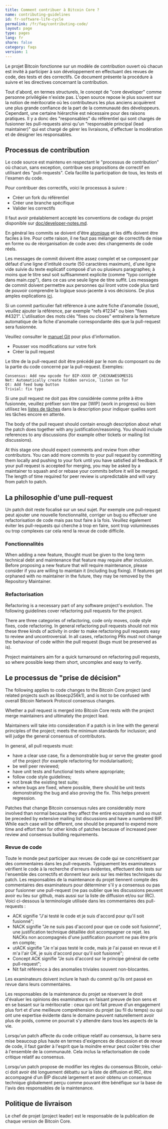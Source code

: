 ```yaml
---
title: Comment contribuer à Bitcoin Core ?
name: contributing-guidelines
id: fr-software-life-cycle
permalink: /fr/faq/contributing-code/
layout: page
type: pages
lang: fr
share: false
category: faqs
version: 1
---
```

Le projet Bitcoin fonctionne sur un modèle de contribution ouvert où chacun est invité à participer à son développement en effectuant des revues de code, des tests et des correctifs.  Ce document présente la procédure à suivre et les directives concernant la contribution.

Tout d'abord, en termes structurels, le concept de "core developer" comme personne privilégiée n'existe pas.  L'open source repose le plus souvent sur la notion de méritocratie où les contributeurs les plus anciens acquièrent une plus grande confiance de la part de la communauté des développeurs.  Cependant, une certaine hiérarchie est nécessaire pour des raisons pratiques.  Il y a donc des "responsables" du référentiel qui sont chargés de fusionner les pull-requests ainsi qu'un "responsable principal (lead maintainer)" qui est chargé de gérer les livraisons, d'effectuer la modération et de désigner les responsables.

Processus de contribution
--------------------

Le code source est maintenu en respectant le "processus de contribution" où chacun, sans exception, contribue ses propositions de correctif en utilisant des "pull-requests".  Cela facilite la participation de tous, les tests et l'examen du code.

Pour contribuer des correctifs, voici le processus à suivre :

  - Créer un fork du référentiel
  - Créer une branche spécifique
  - Valider les correctifs

Il faut avoir préalablement accepté les conventions de codage du projet disponible sur [doc/developer-notes.md](https://github.com/bitcoin/bitcoin/blob/master/doc/developer-notes.md).

En général les commits se doivent d'être [atomique](https://en.wikipedia.org/wiki/Atomic_commit#Atomic_commit_convention) et les diffs doivent être faciles à lire.  Pour cette raison, il ne faut pas mélanger de correctifs de mise en forme ou de réorganisation de code avec des changements de code réels.

Les messages de commit doivent être assez complet et se composent par défaut d'une ligne d'intitulé courte (50 caractères maximum), d'une ligne vide suivie du texte explicatif composé d'un ou plusieurs paragraphes; à moins que le titre seul soit suffisamment explicite (comme "typo corrigée dans main.cpp"), dans ce cas une seule ligne de titre suffit.  Les messages de commit doivent permettre aux personnes qui liront votre code plus tard de pouvoir comprendre la logique sous-jacente à vos décisions.  De plus amples explications [ici](http://chris.beams.io/posts/git-commit/).

Si un commit particulier fait référence à une autre fiche d'anomalie (issue), veuillez ajouter la référence, par exemple "refs #1234" ou bien "fixes #4321".  L'utilisation des mots clés "fixes ou closes" entraînera la fermeture automatique de la fiche d'anomalie correspondante dès que la pull-request sera fusionnée.

Veuillez consulter le [manuel Git](https://git-scm.com/doc) pour plus d'information.

  - Pousser vos modifications sur votre fork
  - Créer la pull request

Le titre de la pull-request doit être précédé par le nom du composant ou de la partie du code concerné par la pull-request.  Exemples:

    Consensus: Add new opcode for BIP-XXXX OP_CHECKAWESOMESIG
    Net: Automatically create hidden service, listen on Tor
    Qt: Add feed bump button
    Trivial: fix typo

Si une pull request ne doit pas être considérée comme prête à être fusionnée, veuillez préfixer son titre par [WIP] (work in progress) ou bien utilisez les [listes de tâches](https://github.com/blog/1375-task-lists-in-gfm-issues-pulls-comments) dans la description pour indiquer quelles sont les tâches encore en attente.

The body of the pull request should contain enough description about what the patch does together with any justification/reasoning. You should include references to any discussions (for example other tickets or mailing list discussions).

At this stage one should expect comments and review from other contributors. You can add more commits to your pull request by committing them locally and pushing to your fork until you have satisfied all feedback. If your pull request is accepted for merging, you may be asked by a maintainer to squash and or rebase your commits before it will be merged. The length of time required for peer review is unpredictable and will vary from patch to patch.


La philosophie d'une pull-request
-----------------------

Un patch doit reste focalisé sur un seul sujet.  Par exemple une pull-request peut ajouter une nouvelle fonctionnalité, corriger un bug ou effectuer une refactorisation de code mais pas tout faire à la fois. Veuillez également éviter les pull-requests qui cherche à trop en faire, sont trop volumineuses ou trop complexes car cela rend la revue de code difficile.

### Fonctionnalités

When adding a new feature, thought must be given to the long term technical debt and maintenance that feature may require after inclusion. Before proposing a new feature that will require maintenance, please consider if you are willing to maintain it (including bug fixing). If features get orphaned with no maintainer in the future, they may be removed by the Repository Maintainer.

### Refactorisation

Refactoring is a necessary part of any software project's evolution. The following guidelines cover refactoring pull requests for the project.

There are three categories of refactoring, code only moves, code style fixes, code refactoring. In general refactoring pull requests should not mix these three kinds of activity in order to make refactoring pull requests easy to review and uncontroversial. In all cases, refactoring PRs must not change the behaviour of code within the pull request (bugs must be preserved as is).

Project maintainers aim for a quick turnaround on refactoring pull requests, so where possible keep them short, uncomplex and easy to verify. 


Le processus de "prise de décision"
-------------------------

The following applies to code changes to the Bitcoin Core project (and related projects such as libsecp256k1), and is not to be confused with overall Bitcoin Network Protocol consensus changes.

Whether a pull request is merged into Bitcoin Core rests with the project merge maintainers and ultimately the project lead. 

Maintainers will take into consideration if a patch is in line with the general principles of the project; meets the minimum standards for inclusion; and will judge the general consensus of contributors.

In general, all pull requests must:

  - have a clear use case, fix a demonstrable bug or serve the greater good of the project (for example refactoring for modularisation);
  - be well peer reviewed;
  - have unit tests and functional tests where appropriate;
  - follow code style guidelines;
  - not break the existing test suite;
  - where bugs are fixed, where possible, there should be unit tests demonstrating the bug and also proving the fix. This helps prevent regression.

Patches that change Bitcoin consensus rules are considerably more involved than normal because they affect the entire ecosystem and so must be preceded by extensive mailing list discussions and have a numbered BIP. While each case will be different, one should be prepared to expend more time and effort than for other kinds of patches because of increased peer review and consensus building requirements.

### Revue de code

Toute le monde peut participer aux revues de code qui se concrétisent par des commentaires dans les pull-requests.  Typiquement les examinateurs vérifient le code à la recherche d'erreurs évidentes, effectuent des tests sur l'ensemble des correctifs et donnent leur avis sur les mérites techniques du patch.  Les responsables de la maintenance du projet tiennent compte des commentaires des examinateurs pour déterminer s'il y a consensus ou pas pour fusionner une pull-request (ne pas oublier que les discussions peuvent avoir eu lieu sur github, mais aussi sur la liste de diffusion et/ou sur IRC).  Voici ci-dessous la terminologie utilisée dans les commentaires des pull-requests :

  - ACK signifie "J'ai testé le code et je suis d'accord pour qu'il soit fusionné";
  - NACK signifie "Je ne suis pas d'accord pour que ce code soit fusionné", une justification technique détaillée doit accompagner ce rejet.  les NACKs non accompagnés d'une justification pourront ne pas être pris en compte;
  - utACK signifie "Je n'ai pas testé le code, mais je l'ai passé en revue et il m'a l'air OK, je suis d'accord pour qu'il soit fusionné";
  - Concept ACK signifie "Je suis d'accord sur le principe général de cette pull-request";
  - Nit fait référence à des anomalies triviales souvent non-blocantes.

Les examinateurs doivent inclure le hash du commit qu'ils ont passé en revue dans leurs commentaires.

Les responsables de la maintenance du projet se réservent le droit d'évaluer les opinions des examinateurs en faisant preuve de bon sens et en se basant sur la méritocratie : ceux qui ont fait preuve d'un engagement plus fort et d'une meilleure compréhension du projet (au fil du temps) ou qui ont une expertise évidente dans le domaine peuvent naturellement avoir plus de poids, comme on pourrait s'y attendre dans tous les aspects de la vie.

Lorsqu'un patch affecte du code critique relatif au consensus, la barre sera mise beaucoup plus haute en termes d'exigences de discussion et de revue de code, il faut garder à l'esprit que la moindre erreur peut coûter très cher à l'ensemble de la communauté.  Cela inclus la refactorisation de code critique relatif au consensus.

Lorsqu'un patch propose de modifier les règles du consensus Bitcoin, celui-ci doit avoir été longuement débattu sur la liste de diffusion et IRC, être accompagné d'un BIP discuté largement et avoir obtenu un consensus technique globalement perçu comme pouvant être bénéfique sur la base de l'avis des responsables de la maintenance.

Politique de livraison
--------------

Le chef de projet (project leader) est le responsable de la publication de chaque version de Bitcoin Core.
